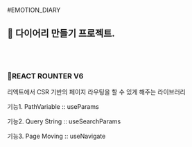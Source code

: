 #EMOTION_DIARY

<h2>🍊 다이어리 만들기 프로젝트.</h2>

<br><br>

<h3>📁REACT ROUNTER V6</h3>
<p> 리엑트에서 CSR 기반의 페이지 라우팅을 할 수 있게 해주는 라이브러리</p>
<p> 기능1. PathVariable  :: useParams </p>
<p> 기능2. Query String :: useSearchParams </p>
<p> 기능3. Page Moving :: useNavigate </p>
